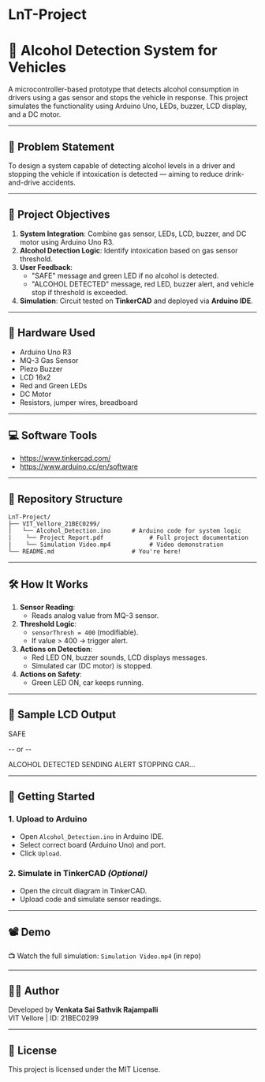 # LnT-Project
# 🚗 Alcohol Detection System for Vehicles

A microcontroller-based prototype that detects alcohol consumption in drivers using a gas sensor and stops the vehicle in response. This project simulates the functionality using Arduino Uno, LEDs, buzzer, LCD display, and a DC motor.

---

## 🧠 Problem Statement

To design a system capable of detecting alcohol levels in a driver and stopping the vehicle if intoxication is detected — aiming to reduce drink-and-drive accidents.

---

## 🎯 Project Objectives

1. **System Integration**: Combine gas sensor, LEDs, LCD, buzzer, and DC motor using Arduino Uno R3.
2. **Alcohol Detection Logic**: Identify intoxication based on gas sensor threshold.
3. **User Feedback**:
   - "SAFE" message and green LED if no alcohol is detected.
   - "ALCOHOL DETECTED" message, red LED, buzzer alert, and vehicle stop if threshold is exceeded.
4. **Simulation**: Circuit tested on **TinkerCAD** and deployed via **Arduino IDE**.

---

## 🔧 Hardware Used

- Arduino Uno R3
- MQ-3 Gas Sensor
- Piezo Buzzer
- LCD 16x2
- Red and Green LEDs
- DC Motor
- Resistors, jumper wires, breadboard

---

## 💻 Software Tools

- https://www.tinkercad.com/
- https://www.arduino.cc/en/software

---
## 📂 Repository Structure

```
LnT-Project/
├── VIT_Vellore_21BEC0299/
│   └── Alcohol_Detection.ino      # Arduino code for system logic
|    └── Project Report.pdf             # Full project documentation
|    └── Simulation Video.mp4           # Video demonstration
└── README.md                      # You're here!
```
---

## 🛠️ How It Works

1. **Sensor Reading**:
   - Reads analog value from MQ-3 sensor.
2. **Threshold Logic**:
   - `sensorThresh = 400` (modifiable).
   - If value > 400 → trigger alert.
3. **Actions on Detection**:
   - Red LED ON, buzzer sounds, LCD displays messages.
   - Simulated car (DC motor) is stopped.
4. **Actions on Safety**:
   - Green LED ON, car keeps running.

---

## 🔁 Sample LCD Output

SAFE

-- or --

ALCOHOL DETECTED
SENDING ALERT
STOPPING CAR...

---

## 🚀 Getting Started

### 1. Upload to Arduino
- Open `Alcohol_Detection.ino` in Arduino IDE.
- Select correct board (Arduino Uno) and port.
- Click `Upload`.

### 2. Simulate in TinkerCAD *(Optional)*
- Open the circuit diagram in TinkerCAD.
- Upload code and simulate sensor readings.

---

## 📽️ Demo

📺 Watch the full simulation: `Simulation Video.mp4` (in repo)

---

## 👨‍🔧 Author

Developed by **Venkata Sai Sathvik Rajampalli**  
VIT Vellore | ID: 21BEC0299

---

## 📃 License

This project is licensed under the MIT License.
